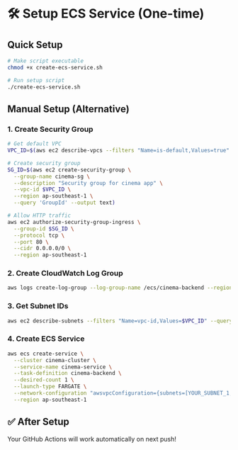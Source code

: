 # 🛠️ Setup ECS Service (One-time)

## Quick Setup
```bash
# Make script executable
chmod +x create-ecs-service.sh

# Run setup script
./create-ecs-service.sh
```

## Manual Setup (Alternative)

### 1. Create Security Group
```bash
# Get default VPC
VPC_ID=$(aws ec2 describe-vpcs --filters "Name=is-default,Values=true" --query 'Vpcs[0].VpcId' --output text --region ap-southeast-1)

# Create security group
SG_ID=$(aws ec2 create-security-group \
  --group-name cinema-sg \
  --description "Security group for cinema app" \
  --vpc-id $VPC_ID \
  --region ap-southeast-1 \
  --query 'GroupId' --output text)

# Allow HTTP traffic
aws ec2 authorize-security-group-ingress \
  --group-id $SG_ID \
  --protocol tcp \
  --port 80 \
  --cidr 0.0.0.0/0 \
  --region ap-southeast-1
```

### 2. Create CloudWatch Log Group
```bash
aws logs create-log-group --log-group-name /ecs/cinema-backend --region ap-southeast-1
```

### 3. Get Subnet IDs
```bash
aws ec2 describe-subnets --filters "Name=vpc-id,Values=$VPC_ID" --query 'Subnets[].SubnetId' --output text --region ap-southeast-1
```

### 4. Create ECS Service
```bash
aws ecs create-service \
  --cluster cinema-cluster \
  --service-name cinema-service \
  --task-definition cinema-backend \
  --desired-count 1 \
  --launch-type FARGATE \
  --network-configuration "awsvpcConfiguration={subnets=[YOUR_SUBNET_1,YOUR_SUBNET_2],securityGroups=[YOUR_SG_ID],assignPublicIp=ENABLED}" \
  --region ap-southeast-1
```

## ✅ After Setup
Your GitHub Actions will work automatically on next push!